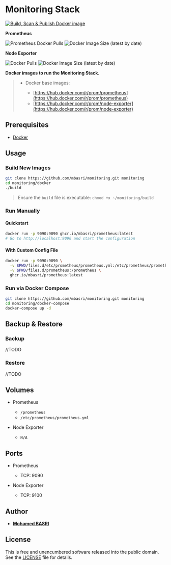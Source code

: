 # Monitoring Stack

[![Build, Scan & Publish Docker image](https://github.com/mbasri/monitoring/actions/workflows/main.yml/badge.svg)](https://github.com/mbasri/monitoring/actions/workflows/main.yml)

**Prometheus**

![Prometheus Docker Pulls](https://img.shields.io/docker/pulls/mbasri/prometheus.svg)
![Docker Image Size (latest by date)](https://img.shields.io/docker/image-size/mbasri/prometheus)

**Node Exporter**

![Docker Pulls](https://img.shields.io/docker/pulls/mbasri/node-exporter.svg)
![Docker Image Size (latest by date)](https://img.shields.io/docker/image-size/mbasri/node-exporter)

**Docker images to run the Monitoring Stack.**

> * Docker base images:
>
>   * [https://hub.docker.com/r/prom/prometheus](https://hub.docker.com/r/prom/prometheus)
>   * [https://hub.docker.com/r/prom/node-exporter](https://hub.docker.com/r/prom/node-exporter)

## Prerequisites

* [Docker](https://docs.docker.com/get-docker/)

## Usage

### Build New Images

```bash
git clone https://github.com/mbasri/monitoring.git monitoring
cd monitoring/docker
./build
```

> Ensure the `build` file is executable: `chmod +x ~/monitoring/build`

### Run Manually

#### Quickstart

```bash
docker run -p 9090:9090 ghcr.io/mbasri/prometheus:latest
# Go to http://localhost:9090 and start the configuration
```

#### With Custom Config File

```bash
docker run -p 9090:9090 \
  -v $PWD/files.d/etc/prometheus/prometheus.yml:/etc/prometheus/prometheus.yml \
  -v $PWD/files.d/prometheus:/prometheus \
  ghcr.io/mbasri/prometheus:latest
```

### Run via Docker Compose

```bash
git clone https://github.com/mbasri/monitoring.git monitoring
cd monitoring/docker-compose
docker-compose up -d
```

## Backup & Restore

### Backup

//TODO

### Restore

//TODO

## Volumes

* Prometheus
  * `/prometheus`
  * `/etc/prometheus/prometheus.yml`

* Node Exporter
  * `N/A`

## Ports

* Prometheus
  * TCP: 9090

* Node Exporter
  * TCP: 9100

## Author

* [**Mohamed BASRI**](https://github.com/mbasri)

## License

This is free and unencumbered software released into the public domain. See the [LICENSE](./LICENSE) file for details.
